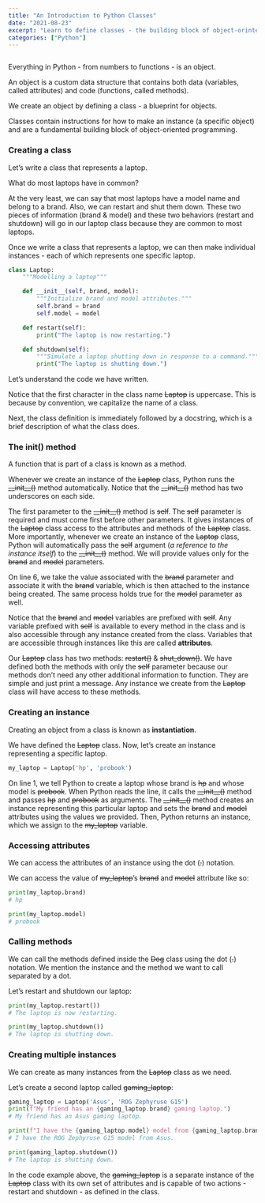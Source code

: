 ```yaml
---
title: "An Introduction to Python Classes"
date: "2021-08-23"
excerpt: "Learn to define classes - the building block of object-orinted programming."
categories: ["Python"]
---
```


```toc

```

Everything in Python - from numbers to functions - is an object.

An object is a custom data structure that contains both data (variables, called attributes) and code (functions, called methods).

We create an object by defining a class - a blueprint for objects.

Classes contain instructions for how to make an instance (a specific object) and are a fundamental building block of object-oriented programming.

### Creating a class

Let’s write a class that represents a laptop.

What do most laptops have in common?

At the very least, we can say that most laptops have a model name and belong to a brand. Also, we can restart and shut them down. These two pieces of information (brand & model) and these two behaviors (restart and shutdown) will go in our laptop class because they are common to most laptops.

Once we write a class that represents a laptop, we can then make individual instances - each of which represents one specific laptop.

```py {numberLines}
class Laptop:
    """Modelling a laptop"""

    def __init__(self, brand, model):
        """Initialize brand and model attributes."""
        self.brand = brand
        self.model = model

    def restart(self):
        print("The laptop is now restarting.")

    def shutdown(self):
        """Simulate a laptop shutting down in response to a command."""
        print("The laptop is shutting down.")
```

Let’s understand the code we have written.

Notice that the first character in the class name ~~Laptop~~ is uppercase. This is because by convention, we capitalize the name of a class.

Next, the class definition is immediately followed by a docstring, which is a brief description of what the class does.

### The init() method

A function that is part of a class is known as a method.

Whenever we create an instance of the ~~Laptop~~ class, Python runs the ~~\_\_init\_\_()~~ method automatically. Notice that the ~~\_\_init\_\_()~~ method has two underscores on each side.

The first parameter to the ~~\_\_init\_\_()~~ method is ~~self~~. The ~~self~~ parameter is required and must come first before other parameters. It gives instances of the ~~Laptop~~ class access to the attributes and methods of the ~~Laptop~~ class. More importantly, whenever we create an instance of the ~~Laptop~~ class, Python will automatically pass the ~~self~~ argument (_a reference to the instance itself_) to the ~~\_\_init\_\_()~~ method. We will provide values only for the ~~brand~~ and ~~model~~ parameters.

On line 6, we take the value associated with the ~~brand~~ parameter and associate it with the ~~brand~~ variable, which is then attached to the instance being created. The same process holds true for the ~~model~~ parameter as well.

Notice that the ~~brand~~ and ~~model~~ variables are prefixed with ~~self~~. Any variable prefixed with ~~self~~ is available to every method in the class and is also accessible through any instance created from the class. Variables that are accessible through instances like this are called **attributes**.

Our ~~Laptop~~ class has two methods: ~~restart()~~ & ~~shut_down()~~. We have defined both the methods with only the ~~self~~ parameter because our methods don’t need any other additional information to function. They are simple and just print a message. Any instance we create from the ~~Laptop~~ class will have access to these methods.

### Creating an instance

Creating an object from a class is known as **instantiation**.

We have defined the ~~Laptop~~ class. Now, let’s create an instance representing a specific laptop.

```py {numberLines}
my_laptop = Laptop('hp', 'probook')
```

On line 1, we tell Python to create a laptop whose brand is ~~hp~~ and whose model is ~~probook~~. When Python reads the line, it calls the ~~\_\_init\_\_()~~ method and passes ~~hp~~ and ~~probook~~ as arguments. The ~~\_\_init\_\_()~~ method creates an instance representing this particular laptop and sets the ~~brand~~ and ~~model~~ attributes using the values we provided. Then, Python returns an instance, which we assign to the ~~my_laptop~~ variable.

### Accessing attributes

We can access the attributes of an instance using the dot (~~.~~) notation.

We can access the value of ~~my_laptop~~’s ~~brand~~ and ~~model~~ attribute like so:

```py {numberLines}
print(my_laptop.brand)
# hp

print(my_laptop.model)
# probook
```

### Calling methods

We can call the methods defined inside the ~~Dog~~ class using the dot (~~.~~) notation. We mention the instance and the method we want to call separated by a dot.

Let’s restart and shutdown our laptop:

```py {numberLines}
print(my_laptop.restart())
# The laptop is now restarting.

print(my_laptop.shutdown())
# The laptop is shutting down.
```

### Creating multiple instances

We can create as many instances from the ~~Laptop~~ class as we need.

Let’s create a second laptop called ~~gaming_laptop~~:

```py {numberLines}
gaming_laptop = Laptop('Asus', 'ROG Zephyruse G15')
print(f"My friend has an {gaming_laptop.brand} gaming laptop.")
# My friend has an Asus gaming laptop.

print(f"I have the {gaming_laptop.model} model from {gaming_laptop.brand}.")
# I have the ROG Zephyruse G15 model from Asus.

print(gaming_laptop.shutdown())
# The laptop is shutting down.
```

In the code example above, the ~~gaming_laptop~~ is a separate instance of the ~~Laptop~~ class with its own set of attributes and is capable of two actions - restart and shutdown - as defined in the class.

